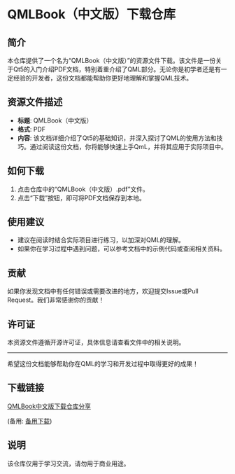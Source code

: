 # QMLBook（中文版）下载仓库

## 简介

本仓库提供了一个名为“QMLBook（中文版）”的资源文件下载。该文件是一份关于Qt5的入门介绍PDF文档，特别着重介绍了QML部分。无论你是初学者还是有一定经验的开发者，这份文档都能帮助你更好地理解和掌握QML技术。

## 资源文件描述

- **标题**: QMLBook（中文版）
- **格式**: PDF
- **内容**: 该文档详细介绍了Qt5的基础知识，并深入探讨了QML的使用方法和技巧。通过阅读这份文档，你将能够快速上手QmL，并将其应用于实际项目中。

## 如何下载

1. 点击仓库中的“QMLBook（中文版）.pdf”文件。
2. 点击“下载”按钮，即可将PDF文档保存到本地。

## 使用建议

- 建议在阅读时结合实际项目进行练习，以加深对QML的理解。
- 如果你在学习过程中遇到问题，可以参考文档中的示例代码或查阅相关资料。

## 贡献

如果你发现文档中有任何错误或需要改进的地方，欢迎提交Issue或Pull Request。我们非常感谢你的贡献！

## 许可证

本资源文件遵循开源许可证，具体信息请查看文件中的相关说明。

---

希望这份文档能够帮助你在QML的学习和开发过程中取得更好的成果！

## 下载链接
[QMLBook中文版下载仓库分享](https://pan.quark.cn/s/a04e5757203b) 

(备用: [备用下载](https://pan.baidu.com/s/1Y_RAtHPEn4MaNBlsbAcTCA?pwd=4iuy))

## 说明

该仓库仅用于学习交流，请勿用于商业用途。
